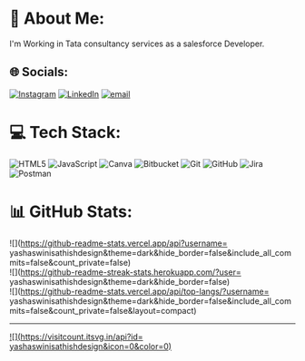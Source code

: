 # 💫 About Me:
I'm Working in Tata consultancy services as a salesforce Developer.<br>


## 🌐 Socials:
[![Instagram](https://img.shields.io/badge/Instagram-%23E4405F.svg?logo=Instagram&logoColor=white)](https://instagram.com/yashaswini__yashu__) [![LinkedIn](https://img.shields.io/badge/LinkedIn-%230077B5.svg?logo=linkedin&logoColor=white)](https://linkedin.com/in/https://www.linkedin.com/in/yashaswini-sathish) [![email](https://img.shields.io/badge/Email-D14836?logo=gmail&logoColor=white)](mailto:yashaswinisathish4@gmail.com) 

# 💻 Tech Stack:
![HTML5](https://img.shields.io/badge/html5-%23E34F26.svg?style=for-the-badge&logo=html5&logoColor=white) ![JavaScript](https://img.shields.io/badge/javascript-%23323330.svg?style=for-the-badge&logo=javascript&logoColor=%23F7DF1E) ![Canva](https://img.shields.io/badge/Canva-%2300C4CC.svg?style=for-the-badge&logo=Canva&logoColor=white) ![Bitbucket](https://img.shields.io/badge/bitbucket-%230047B3.svg?style=for-the-badge&logo=bitbucket&logoColor=white) ![Git](https://img.shields.io/badge/git-%23F05033.svg?style=for-the-badge&logo=git&logoColor=white) ![GitHub](https://img.shields.io/badge/github-%23121011.svg?style=for-the-badge&logo=github&logoColor=white) ![Jira](https://img.shields.io/badge/jira-%230A0FFF.svg?style=for-the-badge&logo=jira&logoColor=white) ![Postman](https://img.shields.io/badge/Postman-FF6C37?style=for-the-badge&logo=postman&logoColor=white)
# 📊 GitHub Stats:
![](https://github-readme-stats.vercel.app/api?username= yashaswinisathishdesign&theme=dark&hide_border=false&include_all_commits=false&count_private=false)<br/>
![](https://github-readme-streak-stats.herokuapp.com/?user= yashaswinisathishdesign&theme=dark&hide_border=false)<br/>
![](https://github-readme-stats.vercel.app/api/top-langs/?username= yashaswinisathishdesign&theme=dark&hide_border=false&include_all_commits=false&count_private=false&layout=compact)

---
[![](https://visitcount.itsvg.in/api?id= yashaswinisathishdesign&icon=0&color=0)](https://visitcount.itsvg.in)

<!-- Proudly created with GPRM ( https://gprm.itsvg.in ) -->
